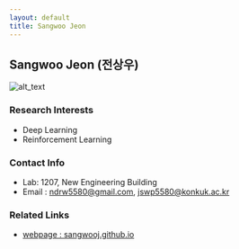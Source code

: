 ```yaml
---
layout: default
title: Sangwoo Jeon
---
```


## Sangwoo Jeon (전상우)
![alt_text](./profile_swjeon_21_small.jpg)

### Research Interests
* Deep Learning
* Reinforcement Learning

### Contact Info
* Lab: 1207, New Engineering Building
* Email : ndrw5580@gmail.com, jswp5580@konkuk.ac.kr

### Related Links
* [webpage : sangwooj.github.io](https://SangwooJ.github.io/)

